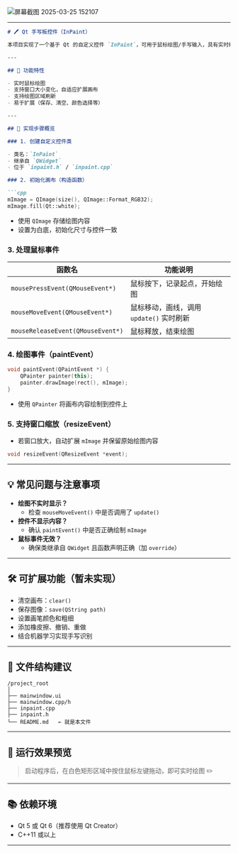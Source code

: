 ![屏幕截图 2025-03-25 152107](https://github.com/user-attachments/assets/7b507cca-3a4d-4552-9193-c4c831ec30fb)


---

```markdown
# 🖊️ Qt 手写板控件（InPaint）

本项目实现了一个基于 Qt 的自定义控件 `InPaint`，可用于鼠标绘图/手写输入，具有实时绘制、窗口缩放自适应等基本功能，适合作为教学示例或手写识别前端控件。

---

## 🚀 功能特性

- 实时鼠标绘图
- 支持窗口大小变化，自适应扩展画布
- 支持绘图区域刷新
- 易于扩展（保存、清空、颜色选择等）

---

## 🧱 实现步骤概览

### 1. 创建自定义控件类

- 类名：`InPaint`
- 继承自 `QWidget`
- 位于 `inpaint.h` / `inpaint.cpp`

### 2. 初始化画布（构造函数）

```cpp
mImage = QImage(size(), QImage::Format_RGB32);
mImage.fill(Qt::white);
```

- 使用 `QImage` 存储绘图内容
- 设置为白底，初始化尺寸与控件一致

### 3. 处理鼠标事件

| 函数名 | 功能说明 |
|--------|----------|
| `mousePressEvent(QMouseEvent*)` | 鼠标按下，记录起点，开始绘图 |
| `mouseMoveEvent(QMouseEvent*)`  | 鼠标移动，画线，调用 `update()` 实时刷新 |
| `mouseReleaseEvent(QMouseEvent*)` | 鼠标释放，结束绘图 |

### 4. 绘图事件（paintEvent）

```cpp
void paintEvent(QPaintEvent *) {
    QPainter painter(this);
    painter.drawImage(rect(), mImage);
}
```

- 使用 `QPainter` 将画布内容绘制到控件上

### 5. 支持窗口缩放（resizeEvent）

- 若窗口放大，自动扩展 `mImage` 并保留原始绘图内容

```cpp
void resizeEvent(QResizeEvent *event);
```

---

## 💡 常见问题与注意事项

- **绘图不实时显示？**
  - 检查 `mouseMoveEvent()` 中是否调用了 `update()`
- **控件不显示内容？**
  - 确认 `paintEvent()` 中是否正确绘制 `mImage`
- **鼠标事件无效？**
  - 确保类继承自 `QWidget` 且函数声明正确（加 `override`）

---

## 🛠️ 可扩展功能（暂未实现）

- 清空画布：`clear()`
- 保存图像：`save(QString path)`
- 设置画笔颜色和粗细
- 添加橡皮擦、撤销、重做
- 结合机器学习实现手写识别

---

## 📁 文件结构建议

```
/project_root
│
├── mainwindow.ui
├── mainwindow.cpp/h
├── inpaint.cpp
├── inpaint.h
└── README.md   ← 就是本文件
```

---

## 📸 运行效果预览

> 启动程序后，在白色矩形区域中按住鼠标左键拖动，即可实时绘图 ✏️

---

## 📚 依赖环境

- Qt 5 或 Qt 6（推荐使用 Qt Creator）
- C++11 或以上

---

